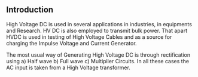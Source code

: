 ## Introduction 
High Voltage DC is used in several applications in industries, in equipments and Research. HV DC is also employed to transmit bulk power. That apart HVDC is used in testing of High Voltage Cables and as a source for charging the Impulse Voltage and Current Generator.

The most usual way of Generating High Voltage DC is through rectification using a) Half wave b) Full wave c) Multiplier Circuits. In all these cases the AC input is taken from a High Voltage transformer.

